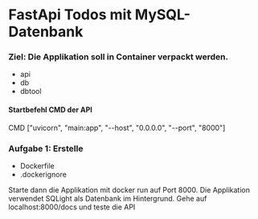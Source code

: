# FastApi Todos mit MySQL-Datenbank

### Ziel: Die Applikation soll in Container verpackt werden. 
- api
- db
- dbtool

#### Startbefehl CMD der API
CMD ["uvicorn", "main:app", "--host", "0.0.0.0", "--port", "8000"]

### Aufgabe 1: Erstelle 
- Dockerfile
- .dockerignore

Starte dann die Applikation mit docker run auf Port 8000.
Die Applikation verwendet SQLight als Datenbank im Hintergrund.
Gehe auf localhost:8000/docs und teste die API
